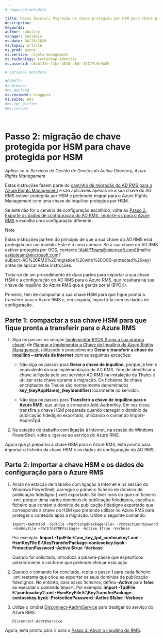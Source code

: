 ```yaml
---
# required metadata

title: Passo 2&colon; Migração de chave protegida por HSM para chave protegida por HSM | Azure RMS
description:
keywords:
author: cabailey
manager: mbaldwin
ms.date: 04/28/2016
ms.topic: article
ms.prod: azure
ms.service: rights-management
ms.technology: techgroup-identity
ms.assetid: c5bbf37e-f1bf-4010-a60f-37177c9e9b39

# optional metadata

#ROBOTS:
#audience:
#ms.devlang:
ms.reviewer: esaggese
ms.suite: ems
#ms.tgt_pltfrm:
#ms.custom:

---
```


# Passo 2: migração de chave protegida por HSM para chave protegida por HSM

*Aplica-se a: Serviços de Gestão de Direitos do Active Directory, Azure Rights Management*


Estas instruções fazem parte do [caminho de migração do AD RMS para o Azure Rights Management](migrate-from-ad-rms-to-azure-rms.md) e são aplicáveis apenas se a sua chave do AD RMS estiver protegida por HSM e pretender migrar para o Azure Rights Management com uma chave de inquilino protegida por HSM. 

Se este não for o cenário de configuração escolhido, volte ao [Passo 2. Exporte os dados de configuração do AD RMS, importe-os para o Azure RMS](migrate-from-ad-rms-to-azure-rms.md#step-2-export-configuration-data-from-ad-rms-and-import-it-to-azure-rms) e escolha uma configuração diferente.

> [!NOTE]
> Estas instruções partem do princípio de que a sua chave do AD RMS está protegida por um módulo. Este é o caso comum. Se a sua chave do AD RMS estiver protegida por OCS, contacte [AskIPTeam@microsoft.com](mailto: askipteam@microsoft.com?subject=AD%20RMS%20migration%20with%20OCS-protected%20key) antes de aplicar estas instruções.

Trata-se de um procedimento de duas partes para importar a sua chave HSM e a configuração do AD RMS para o Azure RMS, que resultará na sua chave de inquilino do Azure RMS que é gerida por si (BYOK).

Primeiro, tem de compactar a sua chave HSM para que fique pronta a transferir para o Azure RMS e, em seguida, importá-la com os dados de configuração.

## Parte 1: compactar a sua chave HSM para que fique pronta a transferir para o Azure RMS

1.  Siga os passos na secção [Implementar BYOK (traga a sua própria chave)](plan-implement-tenant-key.md#BKMK_ImplementBYOK) de [Planear e Implementar a Chave de Inquilino do Azure Rights Management](plan-implement-tenant-key.md), utilizando o procedimento **Gerar e transferir a chave de inquilino – através da Internet** com as seguintes exceções:

    -   Não siga os passos para **Gerar a chave de inquilino**, porque já tem o equivalente da sua implementação do AD RMS. Tem de identificar a chave utilizada pelo seu servidor AD RMS na instalação da Thales e utilizar esta chave durante a migração. Os ficheiros de chave encriptados da Thales são normalmente denominados **key_(keyAppName)_(keyIdentifier)** localmente no servidor.

    -   Não siga os passos para **Transferir a chave de inquilino para o Azure RMS**, que utiliza o comando Add-AadrmKey.  Em vez disso, transfira a chave HSM preparada quando carregar o domínio de publicação fidedigno exportado, utilizando o comando Import-AadrmTpd.

2.  Na estação de trabalho com ligação à Internet, na sessão do Windows PowerShell, volte a ligar-se ao serviço do Azure RMS.

Agora que já preparou a chave HSM para o Azure RMS, está pronto para importar o ficheiro da chave HSM e os dados de configuração do AD RMS.

## Parte 2: importar a chave HSM e os dados de configuração para o Azure RMS

1.  Ainda na estação de trabalho com ligação à Internet e na sessão do Windows PowerShell, carregue o primeiro ficheiro de domínio de publicação fidedigno (.xml) exportado. Se tiver mais do que um ficheiro .xml, porque tinha vários domínios de publicação fidedignos, escolha o ficheiro que contém o domínio de publicação fidedigno exportado que corresponde à chave de HSM que pretende utilizar no Azure RMS para proteger o conteúdo após a migração. Utilize o seguinte comando:

    ```
    Import-AadrmTpd -TpdFile <PathToTpdPackageFile> -ProtectionPassword -HsmKeyFile <PathToBYOKPackage> -Active $True -Verbose
    ```
    Por exemplo: **Import -TpdFile E:\no_key_tpd_contosokey1.xml -HsmKeyFile E:\KeyTransferPackage-contosokey.byok -ProtectionPassword -Active $true -Verbose**

    Quando for solicitado, introduza a palavra-passe que especificou anteriormente e confirme que pretende efetuar esta ação.

2.  Quando o comando for concluído, repita o passo 1 para cada ficheiro .xml restante que criou ao exportar os seus domínios de publicação fidedignos. No entanto, para esses ficheiros, defina **-Active** para **false** ao executar o comando Import.  Por exemplo: **Import -TpdFile E:\contosokey2.xml -HsmKeyFile E:\KeyTransferPackage-contosokey.byok -ProtectionPassword -Active $false -Verbose**

3.  Utilize o cmdlet [Disconnect-AadrmService](http://msdn.microsoft.com/library/windowsazure/dn629416.aspx) para desligar do serviço do Azure RMS:

    ```
    Disconnect-AadrmService
    ```

Agora, está pronto para ir para o [Passo 3. Ativar o inquilino do RMS](migrate-from-ad-rms-to-azure-rms.md#BKMK_Step3Migration).



<!--HONumber=Apr16_HO4-->


